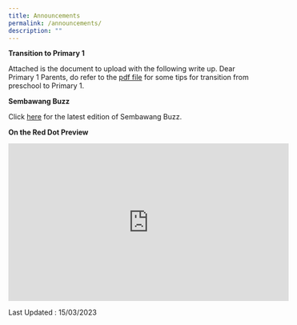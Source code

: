 ```yaml
---
title: Announcements
permalink: /announcements/
description: ""
---
```

**Transition to Primary 1**

Attached is the document to upload with the following write up.
Dear Primary 1 Parents, do refer to the [pdf file](/files/transition.pdf) for some tips for transition from preschool to Primary 1.

**Sembawang Buzz**

Click [here](https://sites.google.com/moe.edu.sg/sbps-buzz/home) for the latest edition of Sembawang Buzz.

**On the Red Dot Preview**

<iframe width="560" height="315" src="https://www.youtube.com/embed/uT1NE5ru3U4" title="YouTube video player" frameborder="0" allow="accelerometer; autoplay; clipboard-write; encrypted-media; gyroscope; picture-in-picture; web-share" allowfullscreen=""></iframe>

Last Updated : 15/03/2023
